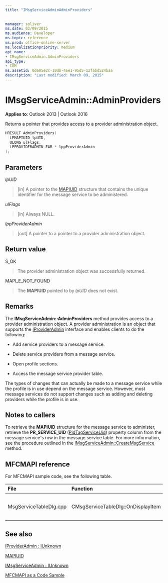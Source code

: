 ```yaml
---
title: "IMsgServiceAdminAdminProviders"
 
 
manager: soliver
ms.date: 03/09/2015
ms.audience: Developer
ms.topic: reference
ms.prod: office-online-server
ms.localizationpriority: medium
api_name:
- IMsgServiceAdmin.AdminProviders
api_type:
- COM
ms.assetid: 0d605e2c-10db-46e1-95d5-12fabd524baa
description: "Last modified: March 09, 2015"
---
```


# IMsgServiceAdmin::AdminProviders

  
  
**Applies to**: Outlook 2013 | Outlook 2016 
  
Returns a pointer that provides access to a provider administration object.
  
```cpp
HRESULT AdminProviders(
  LPMAPIUID lpUID,
  ULONG ulFlags,
  LPPROVIDERADMIN FAR * lppProviderAdmin
);
```

## Parameters

 _lpUID_
  
> [in] A pointer to the [MAPIUID](mapiuid.md) structure that contains the unique identifier for the message service to be administered. 
    
 _ulFlags_
  
> [in] Always NULL. 
    
 _lppProviderAdmin_
  
> [out] A pointer to a pointer to a provider administration object.
    
## Return value

S_OK 
  
> The provider administration object was successfully returned.
    
MAPI_E_NOT_FOUND 
  
> The **MAPIUID** pointed to by  _lpUID_ does not exist. 
    
## Remarks

The **IMsgServiceAdmin::AdminProviders** method provides access to a provider administration object. A provider administration is an object that supports the [IProviderAdmin](iprovideradminiunknown.md) interface and enables clients to do the following: 
  
- Add service providers to a message service.
    
- Delete service providers from a message service.
    
- Open profile sections.
    
- Access the message service provider table.
    
The types of changes that can actually be made to a message service while the profile is in use depend on the message service. However, most message services do not support changes such as adding and deleting providers while the profile is in use.
  
## Notes to callers

To retrieve the **MAPIUID** structure for the message service to administer, retrieve the **PR_SERVICE_UID** ([PidTagServiceUid](pidtagserviceuid-canonical-property.md)) property column from the message service's row in the message service table. For more information, see the procedure outlined in the [IMsgServiceAdmin::CreateMsgService](imsgserviceadmin-createmsgservice.md) method. 
  
## MFCMAPI reference

For MFCMAPI sample code, see the following table.
  
|**File**|**Function**|**Comment**|
|:-----|:-----|:-----|
|MsgServiceTableDlg.cpp  <br/> |CMsgServiceTableDlg::OnDisplayItem  <br/> |MFCMAPI uses the **IMsgServiceAdmin::AdminProviders** method to open a provider administration object for a service.  <br/> |
   
## See also



[IProviderAdmin : IUnknown](iprovideradminiunknown.md)
  
[MAPIUID](mapiuid.md)
  
[IMsgServiceAdmin : IUnknown](imsgserviceadminiunknown.md)


[MFCMAPI as a Code Sample](mfcmapi-as-a-code-sample.md)

